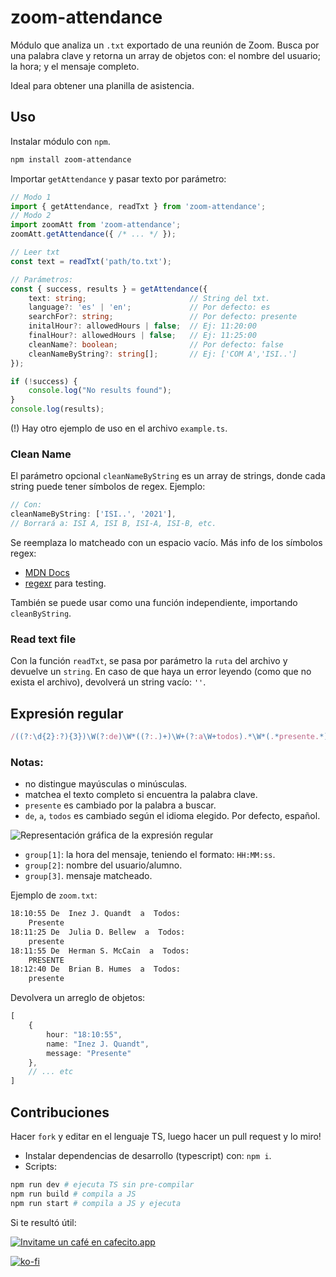 # zoom-attendance

Módulo que analiza un `.txt` exportado de una reunión de Zoom. Busca por una palabra clave y retorna un array de objetos con: el nombre del usuario; la hora; y el mensaje completo. 

Ideal para obtener una planilla de asistencia.

## Uso
Instalar módulo con `npm`.

```bash
npm install zoom-attendance
```

Importar `getAttendance` y pasar texto por parámetro:

```ts
// Modo 1
import { getAttendance, readTxt } from 'zoom-attendance';
// Modo 2
import zoomAtt from 'zoom-attendance';
zoomAtt.getAttendance({ /* ... */ });

// Leer txt
const text = readTxt('path/to.txt');

// Parámetros:
const { success, results } = getAttendance({
    text: string;                       // String del txt.
    language?: 'es' | 'en';             // Por defecto: es
    searchFor?: string;                 // Por defecto: presente
    initalHour?: allowedHours | false;  // Ej: 11:20:00
    finalHour?: allowedHours | false;   // Ej: 11:25:00
    cleanName?: boolean;                // Por defecto: false
    cleanNameByString?: string[];       // Ej: ['COM A','ISI..']
});

if (!success) {
    console.log("No results found");
}
console.log(results);
```

(!) Hay otro ejemplo de uso en el archivo `example.ts`.
### Clean Name

El parámetro opcional `cleanNameByString` es un array de strings, donde cada string puede tener símbolos de regex. Ejemplo:

```ts
// Con:
cleanNameByString: ['ISI..', '2021'],
// Borrará a: ISI A, ISI B, ISI-A, ISI-B, etc.
```

Se reemplaza lo matcheado con un espacio vacío. Más info de los símbolos regex:
- [MDN Docs](https://developer.mozilla.org/en-US/docs/Web/JavaScript/Guide/Regular_Expressions/Cheatsheet)
- [regexr](http://regexr.com/) para testing. 

También se puede usar como una función independiente, importando `cleanByString`.

### Read text file

Con la función `readTxt`, se pasa por parámetro la `ruta` del archivo y devuelve un `string`. En caso de que haya un error leyendo (como que no exista el archivo), devolverá un string vacío: `''`.

## Expresión regular

```js
/((?:\d{2}:?){3})\W(?:de)\W*((?:.)+)\W+(?:a\W+todos).*\W*(.*presente.*)/gi
```
### Notas: 
- no distingue mayúsculas o minúsculas.
- matchea el texto completo si encuentra la palabra clave.
- `presente` es cambiado por la palabra a buscar. 
- `de`, `a`, `todos` es cambiado según el idioma elegido. Por defecto, español.

![Representación gráfica de la expresión regular](https://i.imgur.com/7ugzNWY.png)

- `group[1]`: la hora del mensaje, teniendo el formato: `HH:MM:ss`.
- `group[2]`: nombre del usuario/alumno.
- `group[3]`. mensaje matcheado.

Ejemplo de `zoom.txt`:

```txt
18:10:55 De  Inez J. Quandt  a  Todos:
	Presente
18:11:25 De  Julia D. Bellew  a  Todos:
	presente
18:11:55 De  Herman S. McCain  a  Todos:
	PRESENTE
18:12:40 De  Brian B. Humes  a  Todos:
	presente
```

Devolvera un arreglo de objetos:

```ts
[
    {
        hour: "18:10:55",
        name: "Inez J. Quandt",
        message: "Presente"
    },
    // ... etc
]
```

## Contribuciones

Hacer `fork` y editar en el lenguaje TS, luego hacer un pull request y lo miro!

- Instalar dependencias de desarrollo (typescript) con: `npm i`.
- Scripts:

```bash
npm run dev # ejecuta TS sin pre-compilar
npm run build # compila a JS
npm run start # compila a JS y ejecuta
```

Si te resultó útil:

[![Invitame un café en cafecito.app](https://cdn.cafecito.app/imgs/buttons/button_1.svg)](https://cafecito.app/juansegnana)

[![ko-fi](https://ko-fi.com/img/githubbutton_sm.svg)](https://ko-fi.com/G2G65ZI2A)